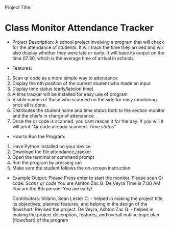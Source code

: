 Project Title:
# Class Monitor Attendance Tracker

- Project Description:
A school project involving a program that will check for the attendance of students. It will track the time they arrived and will also display whether they were late or early. It will base its output on the time 07:30, which is the average time of arrival in schools.

- Features:
1. Scan qr code as a more simple way to attendance
2. Display the nth position of the current student who made an input
3. Display time status (early/late/on time)
4. A time tracker will be installed for easy use of program
5. Visible names of those who scanned on the side for easy monitoring once all is done.
6. Distributes the student name and time status both to the section monitor and the chiefs in charge of attendance.
7. Once the qr code is scanned, you cant rescan it for the day. If you will it will print "Qr code already scanned. *Time status*"

- How to Run the Program:
1. Have Python installed on your device
2. Download the file attendance_tracker
3. Open the terminal or command prompt
4. Run the program by pressing run
5. Make sure the student follows the on-screen instruction

- Example Output:
  Please Press enter to start the monitor.
 Please scan Qr code: *Scans qr code*
   You are Ashton Zac G. De Veyra
   Time is 7:00 AM
 You are the 8th person!
 You are early!



  Contributors:
  Villarin, Sean Lester C. - helped in making the project title, its objectives, planned features, and helping in the design of the flowchart. Revised the project.
  De Veyra, Ashton Zac G. - helped in making the project description, features, and overall outline logic plan (flowchart) of the program
